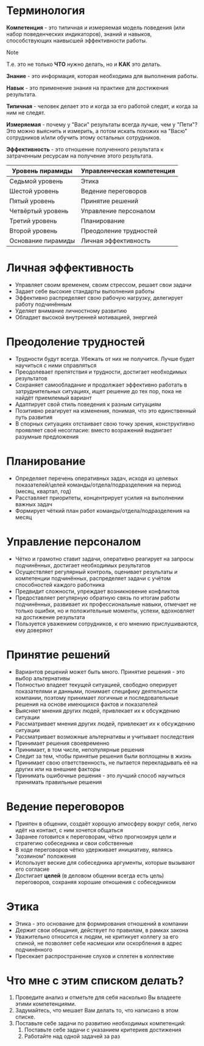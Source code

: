 # Терминология

**Компетенция** - это типичная и измеряемая модель поведения (или набор поведенческих индикаторов), знаний и навыков, способствующих наивысшей эффективности работы.

> [!note] 
> Т.е. это не только **ЧТО** нужно делать, но и **КАК** это делать. 

**Знание** - это информация, которая необходима для выполнения работы.

**Навык** - это применение знания на практике для достижения результата.

**Типичная** - человек делает это и когда за его работой следят, и когда за ним не следят.

**Измеряемая** - почему у "Васи" результаты всегда лучше, чем у "Пети"? Это можно выяснить и измерить, а потом искать похожих на "Васю" сотрудников и/или обучить этому остальных сотрудников.

**Эффективность** - это отношение полученного результата к затраченным ресурсам на получение этого результата.

| Уровень пирамиды   | Управленческая компетенция |
| ------------------ | -------------------------- |
| Седьмой уровень    | Этика                      |
| Шестой уровень     | Ведение переговоров        |
| Пятый уровень      | Принятие решений           |
| Четвёртый уровень  | Управление персоналом      |
| Третий уровень     | Планирование               |
| Второй уровень     | Преодоление трудностей     |
| Основание пирамиды | Личная эффективность       |

# Личная эффективность
- Управляет своим временем, своим стрессом, решает свои задачи
- Задает себе высокие стандарты выполнения работы
- Эффективно распределяет свою рабочую нагрузку, делегирует работу подчинённым
- Уделяет внимание личностному развитию
- Обладает высокой внутренней мотивацией, энергией

# Преодоление трудностей
- Трудности будут всегда. Убежать от них не получится. Лучше будет научиться с ними справляться
- Преодолевает препятствия и трудности, достигает необходимых результатов
- Сохраняет самообладание и продолжает эффективно работать в затруднительных ситуациях, ищет решение до тех пор, пока не найдёт приемлемый вариант
- Адаптирует свой стиль поведения к разным ситуациям
- Позитивно реагирует на изменения, понимая, что это единственный путь развития
- В спорных ситуациях отстаивает свою точку зрения, конструктивно проявляет своё несогласие: вместо возражений выдвигает разумные предложения

# Планирование
- Определяет перечень оперативных задач, исходя из целевых показателей/целей команды/отдела/подразделения на период (месяц, квартал, год)
- Расставляет приоритеты, концентрирует усилия на выполнении важных задач
- Формирует чёткий план работ команды/отдела/подразделения на месяц

# Управление персоналом
- Чётко и грамотно ставит задачи, оперативно реагирует на запросы подчинённых, достигает необходимых результатов
- Осуществляет регулярный контроль, оценивает результаты и компетенции подчинённых, распределяет задачи с учётом способностей каждого работника
- Предвидит сложности, упреждает возникновение конфликтов
- Предоставляет регулярную обратную связь по итогам работы подчинённых, развивает их профессиональные навыки, отмечает не только ошибки, но и положительные моменты, успехи, вдохновляет на достижение результата
- Пользуется уважением сотрудников, к его мнению прислушиваются, ему доверяют

# Принятие решений
- Вариантов решений может быть много. Принятие решения - это выбор альтернативы
- Полностью владеет текущей ситуацией, свободно оперирует показателями и данными, понимает специфику деятельности компании, поэтому принимает логичные и последовательные решения на основе имеющихся фактов и показателей
- Выясняет мнения других людей, привлекает их к обсуждению ситуации
- Рассматривает мнения других людей, привлекает их к обсуждению ситуации
- Рассматривает возможные альтернативы и учитывает последствия
- Принимает решения своевременно
- Принимает, в том числе, непопулярные решения
- Следит за тем, чтобы принятые решения были воплощены в жизнь
- Принимает свою ответственность, не пытается перекладывать её на других или на внешние факторы
- Принимать ошибочные решения - это лучший способ научиться принимать правильные решения

# Ведение переговоров
- Приятен в общении, создаёт хорошую атмосферу вокруг себя, легко идёт на контакт, с ним хочется общаться
- Заранее готовится к переговорам, чётко прогнозируя цели и стратегию собеседника и свои собственные
- В ходе переговоров чётко удерживает инициативу, являясь "хозяином" положения
- Использует веские для собеседника аргументы, которые вызывают его согласие
- Достигает **целей** (в деловом общении всегда есть цель) переговоров, сохраняя хорошие отношения с собеседником

# Этика
- Этика - это основание для формирования отношений в компании
- Держит свои обещания, действует по правилам, в рамках закона
- Уважительно относится к людям, не критикует коллегу за его спиной, не позволяет себе насмешки или оскорбления в адрес подчинённого
- Пресекает распространение слухов и сплетен в коллективе

# Что мне с этим списком делать?
1. Проведите анализ и отметьте для себя насколько Вы владеете этими компетенциями.
2. Задумайтесь, что мешает Вам делать то, что написано в этом списке.
3. Поставьте себе задачи по развитию необходимых компетенций:
    1. Поставьте себе задачи с указанием критериев достижения
    2. Работайте над одной задачей за раз